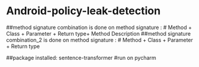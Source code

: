 # Android-policy-leak-detection
##method signature combination is done on method signature :  # Method + Class + Parameter + Return type+ Method Description
##method signature combination_2 is done on method signature :  # Method + Class + Parameter + Return type

##package installed: sentence-transformer
#run on pycharm
